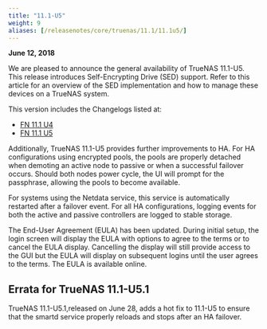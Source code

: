 ```yaml
---
title: "11.1-U5"
weight: 9
aliases: [/releasenotes/core/truenas/11.1/11.1u5/]
---
```


**June 12, 2018**

We are pleased to announce the general availability of TrueNAS 11.1-U5. This release introduces Self-Encrypting Drive (SED) support. Refer to this article for an overview of the SED implementation and how to manage these devices on a TrueNAS system.

This version includes the Changelogs listed at:

* [FN 11.1 U4](/_includes/COREReleaseNotes/FreeNAS/11.1/11.1U4.md)
* [FN 11.1 U5](/_includes/COREReleaseNotes/FreeNAS/11.1/11.1U5.md)

Additionally, TrueNAS 11.1-U5 provides further improvements to HA. For HA configurations using encrypted pools, the pools are properly detached when demoting an active node to passive or when a successful failover occurs. Should both nodes power cycle, the UI will prompt for the passphrase, allowing the pools to become available.

For systems using the Netdata service, this service is automatically restarted after a failover event. For all HA configurations, logging events for both the active and passive controllers are logged to stable storage.

The End-User Agreement (EULA) has been updated. During initial setup, the login screen will display the EULA with options to agree to the terms or to cancel the EULA display. Cancelling the display will still provide access to the GUI but the EULA will display on subsequent logins until the user agrees to the terms. The EULA is available online.

## Errata for TrueNAS 11.1-U5.1

TrueNAS 11.1-U5.1,released on June 28, adds a hot fix to 11.1-U5 to ensure that the smartd service properly reloads and stops after an HA failover.
